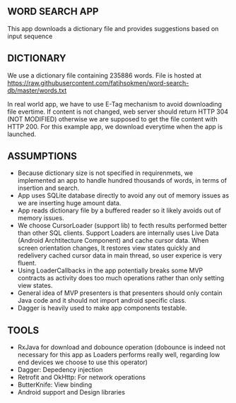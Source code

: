 WORD SEARCH APP
---------------

This app downloads a dictionary file and provides suggestions based on input sequence

DICTIONARY
----------
We use a dictionary file containing 235886 words. File is hosted at https://raw.githubusercontent.com/fatihsokmen/word-search-db/master/words.txt

In real world app, we have to use E-Tag mechanism to avoid downloading file evertime. If content is not changed, web server should return HTTP 304 (NOT MODIFIED) otherwise we are supposed to get the file content with HTTP 200. For this example app, we download everytime when the app is launched.



ASSUMPTIONS
-----------
- Because dictionary size is not specified in requirenmets, we implemented an app to handle hundred thousands of words, in terms of insertion and search.
- App uses SQLite database directly to avoid any out of memory issues as we are inserting huge amount data. 
- App reads dictionary file by a buffered reader so it likely avoids out of memory issues.
- We choose CursorLoader (support lib) to fecth results performed better than other SQL clients. Support Loaders are internally uses Live Data (Android Archtitecture Component) and cache cursor data. When screen orientation changes, It restores view states quickly and redelivery cached cursor data in main thread, so user experice is very fluent.
- Using LoaderCallbacks in the app potentially breaks some MVP contracts as activity does too much operations rather than only setting view states. 
- General idea of MVP presenters is that presenters should only contain Java code and it should not import android specific class.
- Dagger is heavily used to make app components testable.

TOOLS
-----
- RxJava for download and dobounce operation (dobounce is indeed not necessary for this app as Loaders performs really well, regarding low end devices we choose to use this operator)
- Dagger: Depedency injection
- Retrofit and OkHttp: For network operations
- ButterKnife: View binding
- Android support and Design libraries

